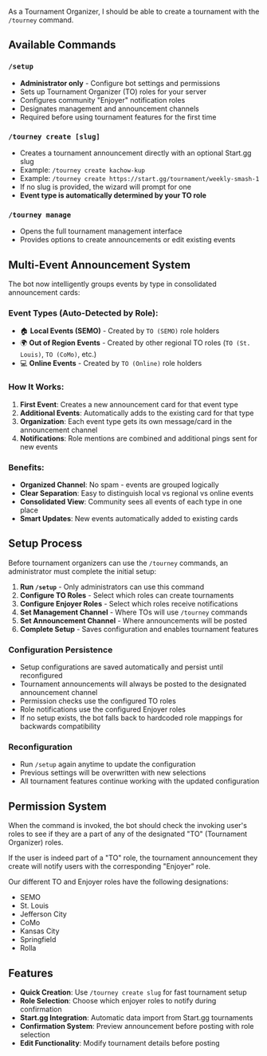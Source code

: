 As a Tournament Organizer, I should be able to create a tournament with the `/tourney` command.

## Available Commands

### `/setup`
- **Administrator only** - Configure bot settings and permissions
- Sets up Tournament Organizer (TO) roles for your server
- Configures community "Enjoyer" notification roles  
- Designates management and announcement channels
- Required before using tournament features for the first time

### `/tourney create [slug]`
- Creates a tournament announcement directly with an optional Start.gg slug
- Example: `/tourney create kachow-kup`
- Example: `/tourney create https://start.gg/tournament/weekly-smash-1`
- If no slug is provided, the wizard will prompt for one
- **Event type is automatically determined by your TO role**

### `/tourney manage`
- Opens the full tournament management interface
- Provides options to create announcements or edit existing events

## Multi-Event Announcement System

The bot now intelligently groups events by type in consolidated announcement cards:

### **Event Types (Auto-Detected by Role):**
- 🏠 **Local Events (SEMO)** - Created by `TO (SEMO)` role holders
- 🌍 **Out of Region Events** - Created by other regional TO roles (`TO (St. Louis)`, `TO (CoMo)`, etc.)
- 💻 **Online Events** - Created by `TO (Online)` role holders

### **How It Works:**
1. **First Event**: Creates a new announcement card for that event type
2. **Additional Events**: Automatically adds to the existing card for that type
3. **Organization**: Each event type gets its own message/card in the announcement channel
4. **Notifications**: Role mentions are combined and additional pings sent for new events

### **Benefits:**
- **Organized Channel**: No spam - events are grouped logically
- **Clear Separation**: Easy to distinguish local vs regional vs online events  
- **Consolidated View**: Community sees all events of each type in one place
- **Smart Updates**: New events automatically added to existing cards

## Setup Process

Before tournament organizers can use the `/tourney` commands, an administrator must complete the initial setup:

1. **Run `/setup`** - Only administrators can use this command
2. **Configure TO Roles** - Select which roles can create tournaments
3. **Configure Enjoyer Roles** - Select which roles receive notifications
4. **Set Management Channel** - Where TOs will use `/tourney` commands
5. **Set Announcement Channel** - Where announcements will be posted
6. **Complete Setup** - Saves configuration and enables tournament features

### Configuration Persistence
- Setup configurations are saved automatically and persist until reconfigured
- Tournament announcements will always be posted to the designated announcement channel
- Permission checks use the configured TO roles
- Role notifications use the configured Enjoyer roles
- If no setup exists, the bot falls back to hardcoded role mappings for backwards compatibility

### Reconfiguration
- Run `/setup` again anytime to update the configuration
- Previous settings will be overwritten with new selections
- All tournament features continue working with the updated configuration

## Permission System

When the command is invoked, the bot should check the invoking user's roles to see if they are a part of any of the designated "TO" (Tournament Organizer) roles.

If the user is indeed part of a "TO" role, the tournament announcement they create will notify users with the corresponding "Enjoyer" role.

Our different TO and Enjoyer roles have the following designations:
- SEMO
- St. Louis
- Jefferson City
- CoMo
- Kansas City
- Springfield
- Rolla

## Features

- **Quick Creation**: Use `/tourney create slug` for fast tournament setup
- **Role Selection**: Choose which enjoyer roles to notify during confirmation
- **Start.gg Integration**: Automatic data import from Start.gg tournaments
- **Confirmation System**: Preview announcement before posting with role selection
- **Edit Functionality**: Modify tournament details before posting

